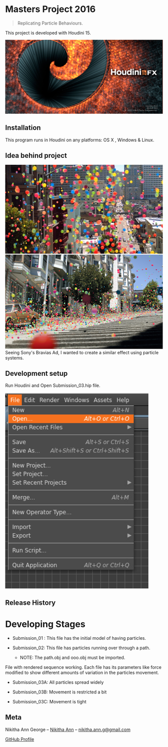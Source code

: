 # Masters Project 2016
> Replicating Particle Behaviours.


This project is developed with Houdini 15.

![](header.png)

## Installation

This program runs in Houdini on any platforms: OS X , Windows & Linux.

## Idea behind project
![](Ad_01.jpg)
![](Ad_02.png)
Seeing Sony's Bravias Ad, I wanted to create a similar effect using particle systems.


## Development setup
Run Houdini and Open Submission_03.hip file.

![](open.png)

## Release History

# Developing Stages

* Submission_01 : This file has the initial model of having particles.
   
* Submission_02: This file has particles running over through a path.
    * NOTE: The path.obj and ooo.obj must be imported. 
   
File with rendered sequence working. Each file has its parameters like force modified to show different amounts of variation in the particles movement.

* Submission_03A: All particles spread widely

* Submission_03B: Movement is restricted a bit

* Submission_03C:  Movement is tight

## Meta

Nikitha Ann George – [Nikitha Ann](https://in.linkedin.com/in/nikitha-george-b0364065) – nikitha.ann.g@gmail.com

[GitHub Profile](https://github.com/NikithaAnn)

[npm-image]: https://img.shields.io/npm/v/datadog-metrics.svg?style=flat-square
[npm-url]: https://npmjs.org/package/datadog-metrics
[npm-downloads]: https://img.shields.io/npm/dm/datadog-metrics.svg?style=flat-square
[travis-image]: https://img.shields.io/travis/dbader/node-datadog-metrics/master.svg?style=flat-square
[travis-url]: https://travis-ci.org/dbader/node-datadog-metrics
